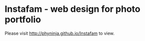 # Instafam - web design for photo portfolio

Please visit http://phyninja.github.io/Instafam to view.
